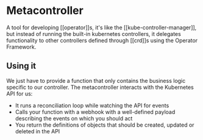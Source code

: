 # Metacontroller
A tool for developing [[operator]]s, it's like the [[kube-controller-manager]], but instead of running the built-in kubernetes controllers, it delegates functionality to other controllers defined through [[crd]]s using the Operator Framework.

## Using it
We just have to provide a function that only contains the business logic specific to our controller. The metacontroller interacts with the Kubernetes API for us:

* It runs a reconciliation loop while watching the API for events
* Calls your function with a webhook with a well-defined payload describing the events on which you should act
* You return the definitions of objects that should be created, updated or deleted in the API


